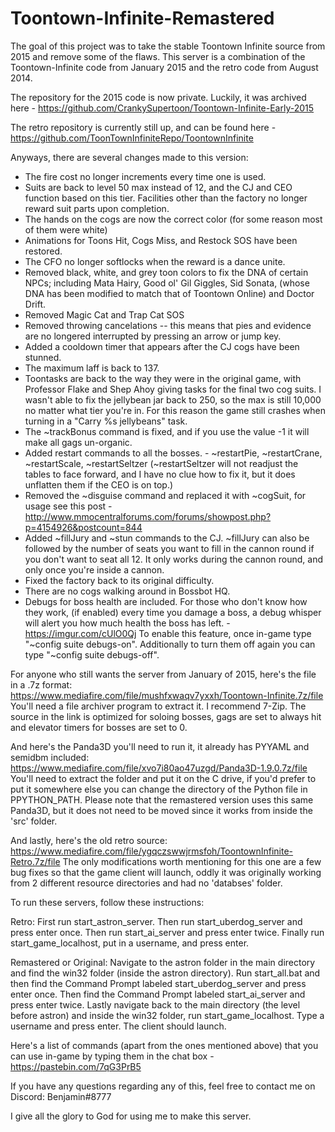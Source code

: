 # Toontown-Infinite-Remastered
The goal of this project was to take the stable Toontown Infinite source from 2015 and remove some of the flaws.  This server is a combination of the Toontown-Infinite code from January 2015 and the retro code from August 2014.

The repository for the 2015 code is now private.  Luckily, it was archived here - https://github.com/CrankySupertoon/Toontown-Infinite-Early-2015

The retro repository is currently still up, and can be found here - https://github.com/ToonTownInfiniteRepo/ToontownInfinite

Anyways, there are several changes made to this version:

- The fire cost no longer increments every time one is used.
- Suits are back to level 50 max instead of 12, and the CJ and CEO function based on this tier.  Facilities other than the factory no longer reward suit parts upon completion.
- The hands on the cogs are now the correct color (for some reason most of them were white)
- Animations for Toons Hit, Cogs Miss, and Restock SOS have been restored.
- The CFO no longer softlocks when the reward is a dance unite.
- Removed black, white, and grey toon colors to fix the DNA of certain NPCs; including Mata Hairy, Good ol' Gil Giggles, Sid Sonata, (whose DNA has been modified to match that of Toontown Online) and Doctor Drift.
- Removed Magic Cat and Trap Cat SOS
- Removed throwing cancelations -- this means that pies and evidence are no longered interrupted by pressing an arrow or jump key.
- Added a cooldown timer that appears after the CJ cogs have been stunned.
- The maximum laff is back to 137.
- Toontasks are back to the way they were in the original game, with Professor Flake and Shep Ahoy giving tasks for the final two cog suits.  I wasn't able to fix the jellybean jar back to 250, so the max is still 10,000 no matter what tier you're in.  For this reason the game still crashes when turning in a "Carry %s jellybeans" task.
- The ~trackBonus command is fixed, and if you use the value -1 it will make all gags un-organic.
- Added restart commands to all the bosses. - ~restartPie, ~restartCrane, ~restartScale, ~restartSeltzer (~restartSeltzer will not readjust the tables to face forward, and I have no clue how to fix it, but it does unflatten them if the CEO is on top.)
- Removed the ~disguise command and replaced it with ~cogSuit, for usage see this post - http://www.mmocentralforums.com/forums/showpost.php?p=4154926&postcount=844
- Added ~fillJury and ~stun commands to the CJ.  ~fillJury can also be followed by the number of seats you want to fill in the cannon round if you don't want to seat all 12.  It only works during the cannon round, and only once you're inside a cannon.
- Fixed the factory back to its original difficulty.
- There are no cogs walking around in Bossbot HQ.
- Debugs for boss health are included.  For those who don't know how they work, (if enabled) every time you damage a boss, a debug whisper will alert you how much health the boss has left. - https://imgur.com/cUlO0Qj  To enable this feature, once in-game type "~config suite debugs-on".  Additionally to turn them off again you can type "~config suite debugs-off".

For anyone who still wants the server from January of 2015, here's the file in a .7z format:
https://www.mediafire.com/file/mushfxwaqv7yxxh/Toontown-Infinite.7z/file
You'll need a file archiver program to extract it.  I recommend 7-Zip.  The source in the link is optimized for soloing bosses, gags are set to always hit and elevator timers for bosses are set to 0.

And here's the Panda3D you'll need to run it, it already has PYYAML and semidbm included:
https://www.mediafire.com/file/xvo7i80ao47uzgd/Panda3D-1.9.0.7z/file
You'll need to extract the folder and put it on the C drive, if you'd prefer to put it somewhere else you can change the directory of the Python file in PPYTHON_PATH.  Please note that the remastered version uses this same Panda3D, but it does not need to be moved since it works from inside the 'src' folder.

And lastly, here's the old retro source:
https://www.mediafire.com/file/ygqczswwjrmsfoh/ToontownInfinite-Retro.7z/file
The only modifications worth mentioning for this one are a few bug fixes so that the game client will launch, oddly it was originally working from 2 different resource directories and had no 'databses' folder.

To run these servers, follow these instructions:

Retro: First run start_astron_server.  Then run start_uberdog_server and press enter once.  Then run start_ai_server and press enter twice.  Finally run start_game_localhost, put in a username, and press enter.

Remastered or Original: Navigate to the astron folder in the main directory and find the win32 folder (inside the astron directory).  Run start_all.bat and then find the Command Prompt labeled start_uberdog_server and press enter once.  Then find the Command Prompt labeled start_ai_server and press enter twice.  Lastly navigate back to the main directory (the level before astron) and inside the win32 folder, run start_game_localhost.  Type a username and press enter.  The client should launch.

Here's a list of commands (apart from the ones mentioned above) that you can use in-game by typing them in the chat box - https://pastebin.com/7qG3PrB5

If you have any questions regarding any of this, feel free to contact me on Discord: Benjamin#8777

I give all the glory to God for using me to make this server.

